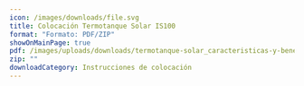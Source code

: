 ```yaml
---
icon: /images/downloads/file.svg
title: Colocación Termotanque Solar IS100
format: "Formato: PDF/ZIP"
showOnMainPage: true
pdf: /images/uploads/downloads/termotanque-solar_caracteristicas-y-beneficios.pdf
zip: ""
downloadCategory: Instrucciones de colocación
---
```

